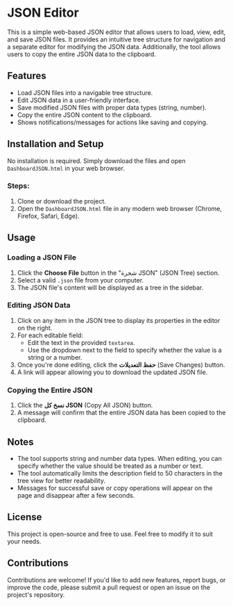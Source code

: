 # JSON Editor

This is a simple web-based JSON editor that allows users to load, view, edit, and save JSON files. It provides an intuitive tree structure for navigation and a separate editor for modifying the JSON data. Additionally, the tool allows users to copy the entire JSON data to the clipboard.

## Features

- Load JSON files into a navigable tree structure.
- Edit JSON data in a user-friendly interface.
- Save modified JSON files with proper data types (string, number).
- Copy the entire JSON content to the clipboard.
- Shows notifications/messages for actions like saving and copying.

## Installation and Setup

No installation is required. Simply download the files and open `DashboardJSON.html` in your web browser.

### Steps:

1. Clone or download the project.
2. Open the `DashboardJSON.html` file in any modern web browser (Chrome, Firefox, Safari, Edge).

## Usage

### Loading a JSON File

1. Click the **Choose File** button in the "شجرة JSON" (JSON Tree) section.
2. Select a valid `.json` file from your computer.
3. The JSON file's content will be displayed as a tree in the sidebar.

### Editing JSON Data

1. Click on any item in the JSON tree to display its properties in the editor on the right.
2. For each editable field:
    - Edit the text in the provided `textarea`.
    - Use the dropdown next to the field to specify whether the value is a string or a number.
3. Once you're done editing, click the **حفظ التعديلات** (Save Changes) button.
4. A link will appear allowing you to download the updated JSON file.

### Copying the Entire JSON

1. Click the **نسخ كل JSON** (Copy All JSON) button.
2. A message will confirm that the entire JSON data has been copied to the clipboard.

## Notes

- The tool supports string and number data types. When editing, you can specify whether the value should be treated as a number or text.
- The tool automatically limits the description field to 50 characters in the tree view for better readability.
- Messages for successful save or copy operations will appear on the page and disappear after a few seconds.

## License

This project is open-source and free to use. Feel free to modify it to suit your needs.

## Contributions

Contributions are welcome! If you'd like to add new features, report bugs, or improve the code, please submit a pull request or open an issue on the project's repository.

